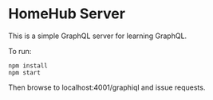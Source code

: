# HomeHub Server

This is a simple GraphQL server for learning GraphQL.

To run:

    npm install
    npm start

Then browse to localhost:4001/graphiql and issue requests.
